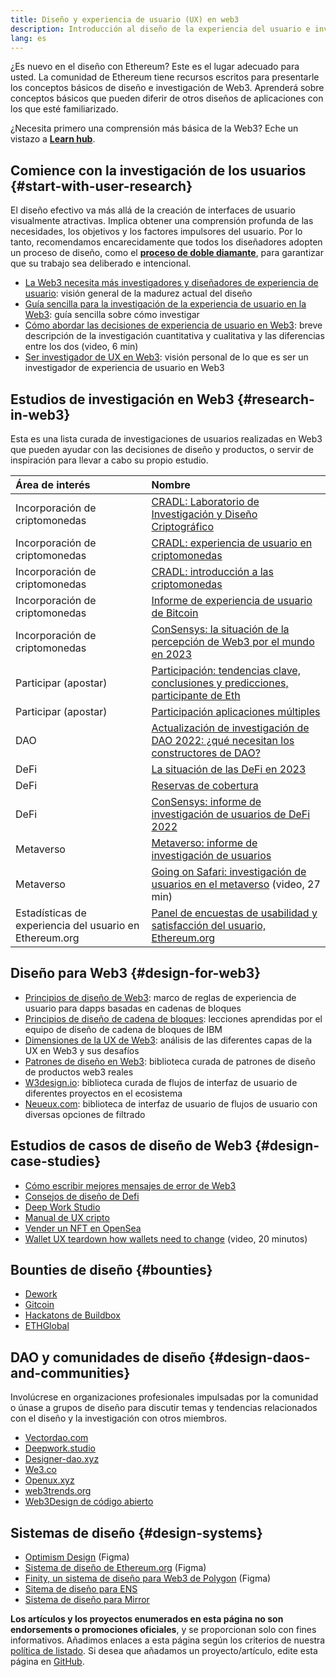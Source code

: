 ```yaml
---
title: Diseño y experiencia de usuario (UX) en web3
description: Introducción al diseño de la experiencia del usuario e investigación en el espacio Web3 y Ethereum.
lang: es
---
```


¿Es nuevo en el diseño con Ethereum? Este es el lugar adecuado para usted. La comunidad de Ethereum tiene recursos escritos para presentarle los conceptos básicos de diseño e investigación de Web3. Aprenderá sobre conceptos básicos que pueden diferir de otros diseños de aplicaciones con los que esté familiarizado.

¿Necesita primero una comprensión más básica de la Web3? Eche un vistazo a [**Learn hub**](/learn/).

## Comience con la investigación de los usuarios {#start-with-user-research}

El diseño efectivo va más allá de la creación de interfaces de usuario visualmente atractivas. Implica obtener una comprensión profunda de las necesidades, los objetivos y los factores impulsores del usuario. Por lo tanto, recomendamos encarecidamente que todos los diseñadores adopten un proceso de diseño, como el [**proceso de doble diamante**](https://en.wikipedia.org/wiki/Double_Diamond_(design_process_model)), para garantizar que su trabajo sea deliberado e intencional.

- [La Web3 necesita más investigadores y diseñadores de experiencia de usuario](https://blog.akasha.org/akasha-conversations-9-web3-needs-more-ux-researchers-and-designers): visión general de la madurez actual del diseño
- [Guía sencilla para la investigación de la experiencia de usuario en la Web3](https://uxplanet.org/a-complete-guide-to-ux-research-for-web-3-0-products-d6bead20ebb1): guía sencilla sobre cómo investigar
- [Cómo abordar las decisiones de experiencia de usuario en Web3](https://archive.devcon.org/archive/watch/6/data-empathy-how-to-approach-ux-decisions-in-web3/): breve descripción de la investigación cuantitativa y cualitativa y las diferencias entre los dos (video, 6 min)
- [Ser investigador de UX en Web3](https://medium.com/@georgia.rakusen/what-its-like-being-a-user-researcher-in-web3-6a4bcc096849): visión personal de lo que es ser un investigador de experiencia de usuario en Web3

## Estudios de investigación en Web3 {#research-in-web3}

Esta es una lista curada de investigaciones de usuarios realizadas en Web3 que pueden ayudar con las decisiones de diseño y productos, o servir de inspiración para llevar a cabo su propio estudio.

| Área de interés                                                                           | Nombre                                                                                                                                                                                                  |
|:----------------------------------------------------------------------------------------- |:------------------------------------------------------------------------------------------------------------------------------------------------------------------------------------------------------- |
| <Badge colorScheme="green">Incorporación de criptomonedas</Badge>                         | [CRADL: Laboratorio de Investigación y Diseño Criptográfico](https://project-cradl.notion.site/Crypto-Research-and-Design-Lab-50a7127f34ed4c88ad95c7cedf7fbe36)                                         |
| <Badge colorScheme="green">Incorporación de criptomonedas</Badge>                         | [CRADL: experiencia de usuario en criptomonedas](https://docs.google.com/presentation/d/1s2OPSH5sMJzxRYaJSSRTe8W2iIoZx0PseIV-WeZWD1s/edit?usp=sharing)                                                  |
| <Badge colorScheme="green">Incorporación de criptomonedas</Badge>                         | [CRADL: introducción a las criptomonedas](https://docs.google.com/presentation/d/1R9nFuzA-R6SxaGCKhoMbE4Vxe0JxQSTiHXind3LVq_w/edit?usp=sharing)                                                         |
| <Badge colorScheme="green">Incorporación de criptomonedas</Badge>                         | [Informe de experiencia de usuario de Bitcoin](https://github.com/patestevao/BitcoinUX-report/blob/master/report.md)                                                                                    |
| <Badge colorScheme="green">Incorporación de criptomonedas</Badge>                         | [ConSensys: la situación de la percepción de Web3 por el mundo en 2023](https://consensys.io/insight-report/web3-and-crypto-global-survey-2023)                                                         |
| <Badge colorScheme="purple">Participar (apostar)</Badge>                                  | [Participación: tendencias clave, conclusiones y predicciones, participante de Eth](https://lookerstudio.google.com/u/0/reporting/cafcee00-e1af-4148-bae8-442a88ac75fa/page/p_ja2srdhh2c?s=hmbTWDh9hJo) |
| <Badge colorScheme="purple">Participar (apostar)</Badge>                                  | [Participación aplicaciones múltiples](https://github.com/threshold-network/UX-User-Research/blob/main/Multi-App%20Staking%20(MAS)/iterative-user-study/MAS%20Iterative%20User%20Study.pdf)             |
| <Badge colorScheme="red">DAO</Badge>                                                      | [Actualización de investigación de DAO 2022: ¿qué necesitan los constructores de DAO?](https://blog.aragon.org/2022-dao-research-update/)                                                               |
| <Badge colorScheme="pink">DeFi</Badge>                                                    | [La situación de las DeFi en 2023](https://stateofdefi.org/)                                                                                                                                            |
| <Badge colorScheme="pink">DeFi</Badge>                                                    | [Reservas de cobertura](https://github.com/threshold-network/UX-User-Research/tree/main/Keep%20Coverage%20Pool)                                                                                         |
| <Badge colorScheme="pink">DeFi</Badge>                                                    | [ConSensys: informe de investigación de usuarios de DeFi 2022](https://cdn2.hubspot.net/hubfs/4795067/ConsenSys%20Codefi-Defi%20User%20ResearchReport.pdf)                                              |
| <Badge colorScheme="gray">Metaverso</Badge>                                               | [Metaverso: informe de investigación de usuarios](https://www.politico.com/f/?id=00000187-7685-d820-a7e7-7e85d1420000)                                                                                  |
| <Badge colorScheme="gray">Metaverso</Badge>                                               | [Going on Safari: investigación de usuarios en el metaverso](https://archive.devcon.org/archive/watch/6/going-on-safari-researching-users-in-the-metaverse/?tab=YouTube) (video, 27 min)                |
| <Badge colorScheme="blue">Estadísticas de experiencia del usuario en Ethereum.org</Badge> | [Panel de encuestas de usabilidad y satisfacción del usuario, Ethereum.org](https://lookerstudio.google.com/reporting/0a189a7c-a890-40db-a5c6-009db52c81c9)                                             |

## Diseño para Web3 {#design-for-web3}

- [Principios de diseño de Web3](https://medium.com/@lyricalpolymath/web3-design-principles-f21db2f240c1): marco de reglas de experiencia de usuario para dapps basadas en cadenas de bloques
- [Principios de diseño de cadena de bloques](https://medium.com/design-ibm/blockchain-design-principles-599c5c067b6e): lecciones aprendidas por el equipo de diseño de cadena de bloques de IBM
- [Dimensiones de la UX de Web3](https://uxdesign.cc/the-levels-of-web3-user-experience-4f2ad113e37d): análisis de las diferentes capas de la UX en Web3 y sus desafíos
- [Patrones de diseño en Web3](https://www.web3designpatterns.io/): biblioteca curada de patrones de diseño de productos web3 reales
- [W3design.io](https://w3design.io/): biblioteca curada de flujos de interfaz de usuario de diferentes proyectos en el ecosistema
- [Neueux.com](https://neueux.com/apps): biblioteca de interfaz de usuario de flujos de usuario con diversas opciones de filtrado

## Estudios de casos de diseño de Web3 {#design-case-studies}

- [Cómo escribir mejores mensajes de error de Web3](https://medium.com/@JonCrabb/how-to-design-better-web3-error-messages-bd96e12fa582)
- [Consejos de diseño de Defi](https://medium.com/@JonCrabb/defi-design-tips-vol-12-8600f4374714)
- [Deep Work Studio](https://deepwork.studio/case-studies/)
- [Manual de UX cripto](https://www.cryptouxhandbook.com/)
- [Vender un NFT en OpenSea](https://builtformars.com/case-studies/opensea)
- [Wallet UX teardown how wallets need to change](https://www.youtube.com/watch?v=oTpuxYj8JWI&ab_channel=ETHDenver) (video, 20 minutos)

## Bounties de diseño {#bounties}

- [Dework](https://app.dework.xyz/bounties)
- [Gitcoin](https://bounties.gitcoin.co/explorer)
- [Hackatons de Buildbox](https://gitcoin.co/hackathons)
- [ETHGlobal](https://ethglobal.com/)

## DAO y comunidades de diseño {#design-daos-and-communities}

Involúcrese en organizaciones profesionales impulsadas por la comunidad o únase a grupos de diseño para discutir temas y tendencias relacionados con el diseño y la investigación con otros miembros.

- [Vectordao.com](https://vectordao.com/)
- [Deepwork.studio](https://www.deepwork.studio/)
- [Designer-dao.xyz](https://www.designer-dao.xyz/)
- [We3.co](https://we3.co/)
- [Openux.xyz](https://openux.xyz/about)
- [web3trends.org](https://web3trends.org/)
- [Web3Design de código abierto](https://www.web3designers.org/)

## Sistemas de diseño {#design-systems}

- [Optimism Design](https://www.figma.com/@optimism) (Figma)
- [Sistema de diseño de Ethereum.org](https://www.figma.com/@ethdotorg) (Figma)
- [Finity, un sistema de diseño para Web3 de Polygon](https://finity.polygon.technology/) (Figma)
- [Sitema de diseño para ENS](https://thorin.ens.domains/)
- [Sistema de diseño para Mirror](https://degen-xyz.vercel.app/)

**Los artículos y los proyectos enumerados en esta página no son endorsements o promociones oficiales**, y se proporcionan solo con fines informativos. Añadimos enlaces a esta página según los criterios de nuestra [política de listado](/contributing/design/adding-design-resources). Si desea que añadamos un proyecto/artículo, edite esta página en [GitHub](https://github.com/ethereum/ethereum-org-website/blob/dev/src/content/developers/docs/design-and-ux/index.md).
